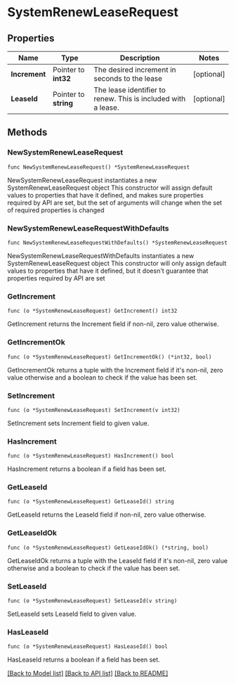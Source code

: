 # SystemRenewLeaseRequest

## Properties

Name | Type | Description | Notes
------------ | ------------- | ------------- | -------------
**Increment** | Pointer to **int32** | The desired increment in seconds to the lease | [optional] 
**LeaseId** | Pointer to **string** | The lease identifier to renew. This is included with a lease. | [optional] 

## Methods

### NewSystemRenewLeaseRequest

`func NewSystemRenewLeaseRequest() *SystemRenewLeaseRequest`

NewSystemRenewLeaseRequest instantiates a new SystemRenewLeaseRequest object
This constructor will assign default values to properties that have it defined,
and makes sure properties required by API are set, but the set of arguments
will change when the set of required properties is changed

### NewSystemRenewLeaseRequestWithDefaults

`func NewSystemRenewLeaseRequestWithDefaults() *SystemRenewLeaseRequest`

NewSystemRenewLeaseRequestWithDefaults instantiates a new SystemRenewLeaseRequest object
This constructor will only assign default values to properties that have it defined,
but it doesn't guarantee that properties required by API are set

### GetIncrement

`func (o *SystemRenewLeaseRequest) GetIncrement() int32`

GetIncrement returns the Increment field if non-nil, zero value otherwise.

### GetIncrementOk

`func (o *SystemRenewLeaseRequest) GetIncrementOk() (*int32, bool)`

GetIncrementOk returns a tuple with the Increment field if it's non-nil, zero value otherwise
and a boolean to check if the value has been set.

### SetIncrement

`func (o *SystemRenewLeaseRequest) SetIncrement(v int32)`

SetIncrement sets Increment field to given value.

### HasIncrement

`func (o *SystemRenewLeaseRequest) HasIncrement() bool`

HasIncrement returns a boolean if a field has been set.

### GetLeaseId

`func (o *SystemRenewLeaseRequest) GetLeaseId() string`

GetLeaseId returns the LeaseId field if non-nil, zero value otherwise.

### GetLeaseIdOk

`func (o *SystemRenewLeaseRequest) GetLeaseIdOk() (*string, bool)`

GetLeaseIdOk returns a tuple with the LeaseId field if it's non-nil, zero value otherwise
and a boolean to check if the value has been set.

### SetLeaseId

`func (o *SystemRenewLeaseRequest) SetLeaseId(v string)`

SetLeaseId sets LeaseId field to given value.

### HasLeaseId

`func (o *SystemRenewLeaseRequest) HasLeaseId() bool`

HasLeaseId returns a boolean if a field has been set.


[[Back to Model list]](../README.md#documentation-for-models) [[Back to API list]](../README.md#documentation-for-api-endpoints) [[Back to README]](../README.md)


